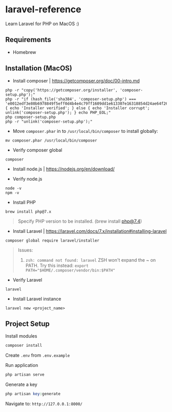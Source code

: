 # laravel-reference

Learn Laravel for PHP on MacOS :)

## Requirements

- Homebrew

## Installation (MacOS)

- Install composer | https://getcomposer.org/doc/00-intro.md

```
php -r "copy('https://getcomposer.org/installer', 'composer-setup.php');"
php -r "if (hash_file('sha384', 'composer-setup.php') === 'e0012edf3e80b6978849f5eff0d4b4e4c79ff1609dd1e613307e16318854d24ae64f26d17af3ef0bf7cfb710ca74755a') { echo 'Installer verified'; } else { echo 'Installer corrupt'; unlink('composer-setup.php'); } echo PHP_EOL;"
php composer-setup.php
php -r "unlink('composer-setup.php');"
```

- Move `composer.phar` in to `/usr/local/bin/composer` to install globally:

```
mv composer.phar /usr/local/bin/composer
```

- Verify composer global

```
composer
```

- Install node.js | https://nodejs.org/en/download/

- Verify node.js

```
node -v
npm -v
```

- Install PHP

```
brew install php@7.x
```

> Specify PHP version to be installed. (brew install php@7.4)

- Install Laravel | https://laravel.com/docs/7.x/installation#installing-laravel

```
composer global require laravel/installer
```

> Issues:
>
> 1. `zsh: command not found: laravel`
>    ZSH won't expand the ~ on PATH. Try this instead:
>    `export PATH="$HOME/.composer/vendor/bin:$PATH"`

- Verify Laravel

```
laravel
```

- Install Laravel instance

```
laravel new <project_name>
```

## Project Setup

Install modules

```php
composer install
```

Create `.env` from `.env.example`

Run application

```php
php artisan serve
```

Generate a key

```php
php artisan key:generate
```

Navigate to: `http://127.0.0.1:8000/`
